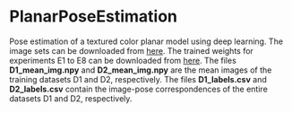 # PlanarPoseEstimation
Pose estimation of a textured color planar model using deep learning. The image sets can be downloaded from [here](https://drive.google.com/file/d/1ekjJWqiP_yGI03aCx6OOPuHRh_C7_lHa/view?usp=sharing). The trained weights for experiments E1 to E8 can be downloaded from [here](https://drive.google.com/file/d/1i09tmV6j0Qn9VWLIC2wV9L0droPvmn6e/view?usp=sharing). The files **D1_mean_img.npy** and **D2_mean_img.npy** are the mean images of the training datasets D1 and D2, respectively. The files **D1_labels.csv** and **D2_labels.csv** contain the image-pose correspondences of the entire datasets D1 and D2, respectively. 
